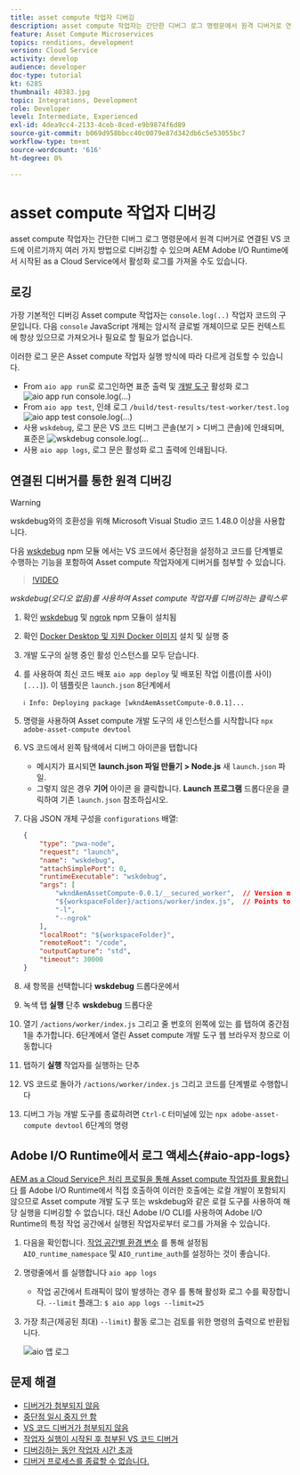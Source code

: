 ```yaml
---
title: asset compute 작업자 디버깅
description: asset compute 작업자는 간단한 디버그 로그 명령문에서 원격 디버거로 연결된 VS 코드에 이르기까지 여러 가지 방법으로 디버깅할 수 있으며 AEM Adobe I/O Runtime에서 시작된 as a Cloud Service에서 활성화 로그를 가져올 수도 있습니다.
feature: Asset Compute Microservices
topics: renditions, development
version: Cloud Service
activity: develop
audience: developer
doc-type: tutorial
kt: 6285
thumbnail: 40383.jpg
topic: Integrations, Development
role: Developer
level: Intermediate, Experienced
exl-id: 4dea9cc4-2133-4ceb-8ced-e9b9874f6d89
source-git-commit: b069d958bbcc40c0079e87d342db6c5e53055bc7
workflow-type: tm+mt
source-wordcount: '616'
ht-degree: 0%

---
```


# asset compute 작업자 디버깅

asset compute 작업자는 간단한 디버그 로그 명령문에서 원격 디버거로 연결된 VS 코드에 이르기까지 여러 가지 방법으로 디버깅할 수 있으며 AEM Adobe I/O Runtime에서 시작된 as a Cloud Service에서 활성화 로그를 가져올 수도 있습니다.

## 로깅

가장 기본적인 디버깅 Asset compute 작업자는 `console.log(..)` 작업자 코드의 구문입니다. 다음 `console` JavaScript 개체는 암시적 글로벌 개체이므로 모든 컨텍스트에 항상 있으므로 가져오거나 필요로 할 필요가 없습니다.

이러한 로그 문은 Asset compute 작업자 실행 방식에 따라 다르게 검토할 수 있습니다.

+ From `aio app run`로 로그인하면 표준 출력 및 [개발 도구](../develop/development-tool.md) 활성화 로그
   ![aio app run console.log(...)](./assets/debug/console-log__aio-app-run.png)
+ From `aio app test`, 인쇄 로그 `/build/test-results/test-worker/test.log`
   ![aio app test console.log(...)](./assets/debug/console-log__aio-app-test.png)
+ 사용 `wskdebug`, 로그 문은 VS 코드 디버그 콘솔(보기 > 디버그 콘솔)에 인쇄되며, 표준은
   ![wskdebug console.log(...](./assets/debug/console-log__wskdebug.png)
+ 사용 `aio app logs`, 로그 문은 활성화 로그 출력에 인쇄됩니다.

## 연결된 디버거를 통한 원격 디버깅

>[!WARNING]
>
>wskdebug와의 호환성을 위해 Microsoft Visual Studio 코드 1.48.0 이상을 사용합니다.

다음 [wskdebug](https://www.npmjs.com/package/@openwhisk/wskdebug) npm 모듈 에서는 VS 코드에서 중단점을 설정하고 코드를 단계별로 수행하는 기능을 포함하여 Asset compute 작업자에게 디버거를 첨부할 수 있습니다.

>[!VIDEO](https://video.tv.adobe.com/v/40383/?quality=12&learn=on)

_wskdebug(오디오 없음)를 사용하여 Asset compute 작업자를 디버깅하는 클릭스루_

1. 확인 [wskdebug](../set-up/development-environment.md#wskdebug) 및 [ngrok](../set-up/development-environment.md#ngork) npm 모듈이 설치됨
1. 확인 [Docker Desktop 및 지원 Docker 이미지](../set-up/development-environment.md#docker) 설치 및 실행 중
1. 개발 도구의 실행 중인 활성 인스턴스를 모두 닫습니다.
1. 를 사용하여 최신 코드 배포 `aio app deploy`  및 배포된 작업 이름(이름 사이) `[...]`). 이 템플릿은 `launch.json` 8단계에서

   ```
   ℹ Info: Deploying package [wkndAemAssetCompute-0.0.1]...
   ```


1. 명령을 사용하여 Asset compute 개발 도구의 새 인스턴스를 시작합니다 `npx adobe-asset-compute devtool`
1. VS 코드에서 왼쪽 탐색에서 디버그 아이콘을 탭합니다
   + 메시지가 표시되면 __launch.json 파일 만들기 > Node.js__ 새 `launch.json` 파일.
   + 그렇지 않은 경우 __기어__ 아이콘 을 클릭합니다. __Launch 프로그램__ 드롭다운을 클릭하여 기존 `launch.json` 참조하십시오.
1. 다음 JSON 개체 구성을 `configurations` 배열:

   ```json
   {
       "type": "pwa-node",
       "request": "launch",
       "name": "wskdebug",
       "attachSimplePort": 0,
       "runtimeExecutable": "wskdebug",
       "args": [
           "wkndAemAssetCompute-0.0.1/__secured_worker",  // Version must match your Asset Compute worker's version
           "${workspaceFolder}/actions/worker/index.js",  // Points to your worker
           "-l",
           "--ngrok"
       ],
       "localRoot": "${workspaceFolder}",
       "remoteRoot": "/code",
       "outputCapture": "std",
       "timeout": 30000
   }
   ```

1. 새 항목을 선택합니다 __wskdebug__ 드롭다운에서
1. 녹색 탭 __실행__ 단추 __wskdebug__ 드롭다운
1. 열기 `/actions/worker/index.js` 그리고 줄 번호의 왼쪽에 있는 를 탭하여 중간점 1을 추가합니다. 6단계에서 열린 Asset compute 개발 도구 웹 브라우저 창으로 이동합니다
1. 탭하기 __실행__ 작업자를 실행하는 단추
1. VS 코드로 돌아가 `/actions/worker/index.js` 그리고 코드를 단계별로 수행합니다
1. 디버그 가능 개발 도구를 종료하려면 `Ctrl-C` 터미널에 있는 `npx adobe-asset-compute devtool` 6단계의 명령

## Adobe I/O Runtime에서 로그 액세스{#aio-app-logs}

[AEM as a Cloud Service은 처리 프로필을 통해 Asset compute 작업자를 활용합니다](../deploy/processing-profiles.md) 를 Adobe I/O Runtime에서 직접 호출하여 이러한 호출에는 로컬 개발이 포함되지 않으므로 Asset compute 개발 도구 또는 wskdebug와 같은 로컬 도구를 사용하여 해당 실행을 디버깅할 수 없습니다. 대신 Adobe I/O CLI를 사용하여 Adobe I/O Runtime의 특정 작업 공간에서 실행된 작업자로부터 로그를 가져올 수 있습니다.

1. 다음을 확인합니다. [작업 공간별 환경 변수](../deploy/runtime.md) 를 통해 설정됨 `AIO_runtime_namespace` 및 `AIO_runtime_auth`를 설정하는 것이 좋습니다.
1. 명령줄에서 를 실행합니다 `aio app logs`
   + 작업 공간에서 트래픽이 많이 발생하는 경우 를 통해 활성화 로그 수를 확장합니다. `--limit` 플래그:
      `$ aio app logs --limit=25`
1. 가장 최근(제공된 최대) `--limit`) 활동 로그는 검토를 위한 명령의 출력으로 반환됩니다.

   ![aio 앱 로그](./assets/debug/aio-app-logs.png)

## 문제 해결

+ [디버거가 첨부되지 않음](../troubleshooting.md#debugger-does-not-attach)
+ [중단점 일시 중지 안 함](../troubleshooting.md#breakpoints-no-pausing)
+ [VS 코드 디버거가 첨부되지 않음](../troubleshooting.md#vs-code-debugger-not-attached)
+ [작업자 실행이 시작된 후 첨부된 VS 코드 디버거](../troubleshooting.md#vs-code-debugger-attached-after-worker-execution-began)
+ [디버깅하는 동안 작업자 시간 초과](../troubleshooting.md#worker-times-out-while-debugging)
+ [디버거 프로세스를 종료할 수 없습니다.](../troubleshooting.md#cannot-terminate-debugger-process)
